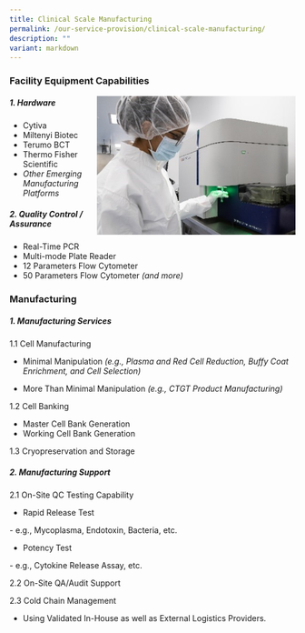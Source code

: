 ```yaml
---
title: Clinical Scale Manufacturing
permalink: /our-service-provision/clinical-scale-manufacturing/
description: ""
variant: markdown
---
```

### Facility Equipment Capabilities

<img src="/images/Our%20Service%20Provision/clinical_scale.jpg" style="width:350px" align="right">

##### 1\. Hardware

*   Cytiva
*   Miltenyi Biotec
*   Terumo BCT
*   Thermo Fisher Scientific
*   _Other Emerging Manufacturing Platforms_

##### 2\. Quality Control / Assurance

*   Real-Time PCR
*   Multi-mode Plate Reader
*   12 Parameters Flow Cytometer
*   50 Parameters Flow Cytometer _(and more)_

### Manufacturing

##### 1\. Manufacturing Services

1.1 Cell Manufacturing

* Minimal Manipulation *(e.g., Plasma and Red Cell Reduction, Buffy Coat Enrichment, and Cell Selection)*
	
* More Than Minimal Manipulation *(e.g., CTGT Product Manufacturing)*

1.2 Cell Banking

*   Master Cell Bank Generation
*   Working Cell Bank Generation

1.3 Cryopreservation and Storage

##### 2\. Manufacturing Support

2.1 On-Site QC Testing Capability

*   Rapid Release Test
<div>- e.g., Mycoplasma, Endotoxin, Bacteria, etc.
	
*   Potency Test
<div>- e.g., Cytokine Release Assay, etc.

2.2 On-Site QA/Audit Support

2.3 Cold Chain Management  
* Using Validated In-House as well as External Logistics Providers.</div></div>